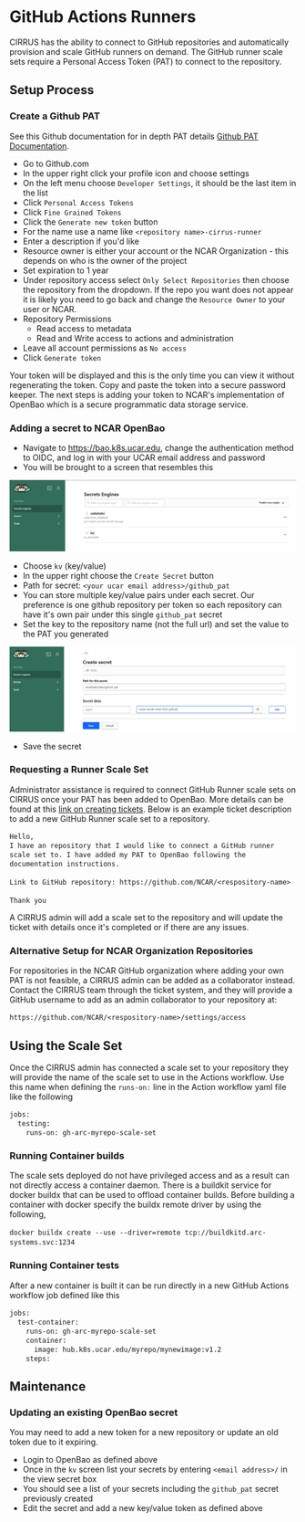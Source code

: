 # GitHub Actions Runners

CIRRUS has the ability to connect to GitHub repositories and automatically provision and scale GitHub runners on demand. The GitHub runner scale sets require a Personal Access Token (PAT) to connect to the repository.

## Setup Process
### Create a Github PAT

See this Github documentation for in depth PAT details [Github PAT Documentation](https://docs.github.com/en/authentication/keeping-your-account-and-data-secure/managing-your-personal-access-tokens).

- Go to Github.com
- In the upper right click your profile icon and choose settings
- On the left menu choose `Developer Settings`, it should be the last item in the list
- Click `Personal Access Tokens`
- Click `Fine Grained Tokens`
- Click the `Generate new token` button 
- For the name use a name like `<repository name>-cirrus-runner`
- Enter a description if you'd like
- Resource owner is either your account or the NCAR Organization - this depends on who is the owner of the project
- Set expiration to 1 year
- Under repository access select `Only Select Repositories` then choose the repository from the dropdown. If the repo you want does not appear it is likely you need to go back and change the `Resource Owner` to your user or NCAR.
- Repository Permissions
  - Read access to metadata
  - Read and Write access to actions and administration
- Leave all account permissions as `No access`
- Click `Generate token`

Your token will be displayed and this is the only time you can view it without regenerating the token. Copy and paste the token into a secure password keeper. The next steps is adding your token to NCAR's implementation of OpenBao which is a secure programmatic data storage service.

### Adding a secret to NCAR OpenBao

- Navigate to https://bao.k8s.ucar.edu, change the authentication method to OIDC, and log in with your UCAR email address and password
- You will be brought to a screen that resembles this

![Bao Home Screen](../../media/bao1.png "Bao Home Screen")

- Choose `kv` (key/value)
- In the upper right choose the `Create Secret` button
- Path for secret: `<your ucar email address>/github_pat`
- You can store multiple key/value pairs under each secret. Our preference is one github repository per token so each repository can have it's own pair under this single `github_pat` secret
- Set the key to the repository name (not the full url) and set the value to the PAT you generated

![Bao Secret Screen](../../media/bao2.png "Bao Secret Screen")

- Save the secret

### Requesting a Runner Scale Set

Administrator assistance is required to connect GitHub Runner scale sets on CIRRUS once your PAT has been added to OpenBao. More details can be found at this [link on creating tickets](../../create-tickets). Below is an example ticket description to add a new GitHub Runner scale set to a repository.

```
Hello,
I have an repository that I would like to connect a GitHub runner scale set to. I have added my PAT to OpenBao following the documentation instructions.

Link to GitHub repository: https://github.com/NCAR/<respository-name>

Thank you
```

A CIRRUS admin will add a scale set to the repository and will update the ticket with details once it's completed or if there are any issues.

### Alternative Setup for NCAR Organization Repositories

For repositories in the NCAR GitHub organization where adding your own PAT is not feasible, a CIRRUS admin can be added as a collaborator instead. Contact the CIRRUS team through the ticket system, and they will provide a GitHub username to add as an admin collaborator to your repository at:

```
https://github.com/NCAR/<respository-name>/settings/access
```

## Using the Scale Set

Once the CIRRUS admin has connected a scale set to your repository they will provide the name of the scale set to use in the Actions workflow. Use this name when defining the `runs-on:` line in the Action workflow yaml file like the following

```
jobs:
  testing:
    runs-on: gh-arc-myrepo-scale-set
```

### Running Container builds

The scale sets deployed do not have privileged access and as a result can not directly access a container daemon. There is a buildkit service for docker buildx that can be used to offload container builds. Before building a container with docker specify the buildx remote driver by using the following,

`docker buildx create --use --driver=remote tcp://buildkitd.arc-systems.svc:1234`

### Running Container tests

After a new container is built it can be run directly in a new GitHub Actions workflow job defined like this

```
jobs:
  test-container:
    runs-on: gh-arc-myrepo-scale-set
    container:
      image: hub.k8s.ucar.edu/myrepo/mynewimage:v1.2
    steps:
```

## Maintenance
### Updating an existing OpenBao secret

You may need to add a new token for a new repository or update an old token due to it expiring.

- Login to OpenBao as defined above
- Once in the `kv` screen list your secrets by entering `<email address>/` in the view secret box
- You should see a list of your secrets including the `github_pat` secret previously created
- Edit the secret and add a new key/value token as defined above